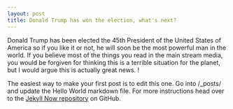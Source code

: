 ```yaml
---
layout: post
title: Donald Trump has won the election, what's next?
---
```


Donald Trump has been elected the 45th President of the United States of America so if you like it or not, he will soon be the most powerful man in the world. If you believe most of the things you read in the main stream media, you would be forgiven for thinking this is a terrible situation for the planet, but I would argue this is actually great news.
!

The easiest way to make your first post is to edit this one. Go into /_posts/ and update the Hello World markdown file. For more instructions head over to the [Jekyll Now repository](https://github.com/barryclark/jekyll-now) on GitHub.
